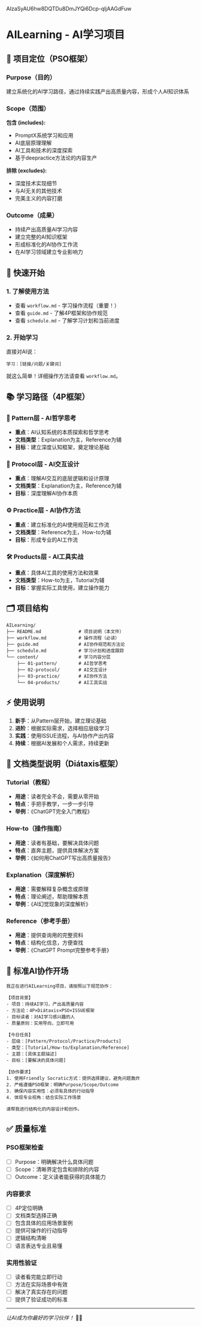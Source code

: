 AIzaSyAU6hw8DQTDu8DmJYQi6Dcp-qljAAGdFuw
# AILearning - AI学习项目

## 🎯 项目定位（PSO框架）

### Purpose（目的）
建立系统化的AI学习路径，通过持续实践产出高质量内容，形成个人AI知识体系

### Scope（范围）
**包含 (includes):**
- PromptX系统学习和应用
- AI底层原理理解
- AI工具和技术的深度探索
- 基于deepractice方法论的内容生产

**排除 (excludes):**
- 深度技术实现细节
- 与AI无关的其他技术
- 完美主义的内容打磨

### Outcome（成果）
- 持续产出高质量AI学习内容
- 建立完整的AI知识框架
- 形成标准化的AI协作工作流
- 在AI学习领域建立专业影响力

## 🚀 快速开始

### 1. 了解使用方法
- 查看 `workflow.md` - 学习操作流程（重要！）
- 查看 `guide.md` - 了解4P框架和协作规范
- 查看 `schedule.md` - 了解学习计划和当前进度

### 2. 开始学习
直接对AI说：
```
学习：[链接/问题/关键词]
```

就这么简单！详细操作方法请查看 `workflow.md`。

## 📚 学习路径（4P框架）

### 🧠 Pattern层 - AI哲学思考
- **重点**：AI认知系统的本质探索和哲学思考
- **文档类型**：Explanation为主，Reference为辅
- **目标**：建立深度认知框架，奠定理论基础

### 🔗 Protocol层 - AI交互设计
- **重点**：理解AI交互的底层逻辑和设计原理
- **文档类型**：Explanation为主，Reference为辅
- **目标**：深度理解AI协作本质

### ⚙️ Practice层 - AI协作方法
- **重点**：建立标准化的AI使用规范和工作流
- **文档类型**：Reference为主，How-to为辅
- **目标**：形成专业的AI工作流

### 🛠️ Products层 - AI工具实战
- **重点**：具体AI工具的使用方法和效果
- **文档类型**：How-to为主，Tutorial为辅
- **目标**：掌握实际工具使用，建立操作能力

## 🗂️ 项目结构

```
AILearning/
├── README.md              # 项目说明（本文件）
├── workflow.md            # 操作流程（必读）
├── guide.md               # AI协作规范和方法论
├── schedule.md            # 学习计划和进度跟踪
└── content/               # 学习内容分层
    ├── 01-pattern/        # AI哲学思考
    ├── 02-protocol/       # AI交互设计
    ├── 03-practice/       # AI协作方法
    └── 04-products/       # AI工具实战
```

## ⚡ 使用说明

1. **新手**：从Pattern层开始，建立理论基础
2. **进阶**：根据实际需求，选择相应层级学习
3. **实践**：使用ISSUE流程，与AI协作产出内容
4. **持续**：根据AI发展和个人需求，持续更新

## 📝 文档类型说明（Diátaxis框架）

### Tutorial（教程）
- **用途**：读者完全不会，需要从零开始
- **特点**：手把手教学，一步一步引导
- **举例**：《ChatGPT完全入门教程》

### How-to（操作指南）
- **用途**：读者有基础，要解决具体问题
- **特点**：直奔主题，提供具体解决方案
- **举例**：《如何用ChatGPT写出高质量报告》

### Explanation（深度解析）
- **用途**：需要解释复杂概念或原理
- **特点**：理论阐述，帮助理解本质
- **举例**：《AI幻觉现象的深度解析》

### Reference（参考手册）
- **用途**：提供查询用的完整资料
- **特点**：结构化信息，方便查找
- **举例**：《ChatGPT Prompt完整参考手册》

## 🎯 标准AI协作开场

```
我正在进行AILearning项目，请按照以下规范协作：

【项目背景】
- 项目：持续AI学习，产出高质量内容
- 方法论：4P×Diátaxis×PSO×ISSUE框架
- 目标读者：对AI学习感兴趣的人
- 质量原则：实用导向，立即可用

【今日任务】
- 层级：[Pattern/Protocol/Practice/Products]
- 类型：[Tutorial/How-to/Explanation/Reference]
- 主题：[具体主题描述]
- 目标：[要解决的具体问题]

【协作要求】
1. 使用Friendly Socratic方式：提供选择建议，避免问题轰炸
2. 严格遵循PSO框架：明确Purpose/Scope/Outcome
3. 确保内容实用性：必须有具体的行动指导
4. 体现专业视角：结合实际工作场景

请帮我进行结构化的内容设计和创作。
```

## ✅ 质量标准

### PSO框架检查
- [ ] Purpose：明确解决什么具体问题
- [ ] Scope：清晰界定包含和排除的内容
- [ ] Outcome：定义读者能获得的具体能力

### 内容要求
- [ ] 4P定位明确
- [ ] 文档类型选择正确
- [ ] 包含具体的应用场景案例
- [ ] 提供可操作的行动指导
- [ ] 逻辑结构清晰
- [ ] 语言表达专业且易懂

### 实用性验证
- [ ] 读者看完能立即行动
- [ ] 方法在实际场景中有效
- [ ] 解决了真实存在的问题
- [ ] 提供了验证成功的标准

---
*让AI成为你最好的学习伙伴！* 🤖✨
